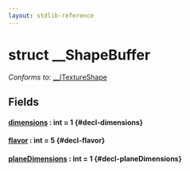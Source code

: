 ```yaml
---
layout: stdlib-reference
---
```


# struct \_\_ShapeBuffer

*Conforms to:* [\_\_ITextureShape](/stdlib-reference/interfaces/ITextureShape/index)

## Fields

#### [dimensions](/stdlib-reference/types/ShapeBuffer/dimensions) : int = 1 {#decl-dimensions}
#### [flavor](/stdlib-reference/types/ShapeBuffer/flavor) : int = 5 {#decl-flavor}
#### [planeDimensions](/stdlib-reference/types/ShapeBuffer/planeDimensions) : int = 1 {#decl-planeDimensions}

